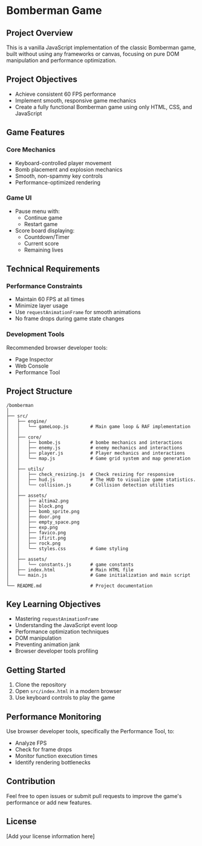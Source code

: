 # Bomberman Game

## Project Overview

This is a vanilla JavaScript implementation of the classic Bomberman game, built without using any frameworks or canvas, focusing on pure DOM manipulation and performance optimization.

## Project Objectives

- Achieve consistent 60 FPS performance
- Implement smooth, responsive game mechanics
- Create a fully functional Bomberman game using only HTML, CSS, and JavaScript

## Game Features

### Core Mechanics

- Keyboard-controlled player movement
- Bomb placement and explosion mechanics
- Smooth, non-spammy key controls
- Performance-optimized rendering

### Game UI

- Pause menu with:
  - Continue game
  - Restart game
- Score board displaying:
  - Countdown/Timer
  - Current score
  - Remaining lives

## Technical Requirements

### Performance Constraints

- Maintain 60 FPS at all times
- Minimize layer usage
- Use `requestAnimationFrame` for smooth animations
- No frame drops during game state changes

### Development Tools

Recommended browser developer tools:

- Page Inspector
- Web Console
- Performance Tool

## Project Structure

```
/bomberman
│
├── src/
│   ├── engine/
│   │   └── gameLoop.js        # Main game loop & RAF implementation
│   │
│   ├── core/
│   │   ├── bombe.js           # bombe mechanics and interactions
│   │   ├── enemy.js           # enemy mechanics and interactions
│   │   ├── player.js          # Player mechanics and interactions
│   │   └── map.js             # Game grid system and map generation
│   │
│   ├── utils/
│   │   ├── check_resizing.js  # Check resizing for responsive
│   │   ├── hud.js             # The HUD to visualize game statistics.
│   │   └── collision.js       # Collision detection utilities
│   │
│   ├── assets/
│   │   ├── altima2.png
│   │   ├── block.png
│   │   ├── bomb_sprite.png
│   │   ├── door.png
│   │   ├── empty_space.png
│   │   ├── exp.png
│   │   ├── favico.png
│   │   ├── ifirit.png
│   │   ├── rock.png
│   │   └── styles.css         # Game styling
│   │
│   ├── assets/
│   │   └── constants.js       # game constants
│   ├── index.html             # Main HTML file
│   └── main.js                # Game initialization and main script
│
└── README.md                  # Project documentation
```

## Key Learning Objectives

- Mastering `requestAnimationFrame`
- Understanding the JavaScript event loop
- Performance optimization techniques
- DOM manipulation
- Preventing animation jank
- Browser developer tools profiling

## Getting Started

1. Clone the repository
2. Open `src/index.html` in a modern browser
3. Use keyboard controls to play the game

## Performance Monitoring

Use browser developer tools, specifically the Performance Tool, to:

- Analyze FPS
- Check for frame drops
- Monitor function execution times
- Identify rendering bottlenecks

## Contribution

Feel free to open issues or submit pull requests to improve the game's performance or add new features.

## License

[Add your license information here]

